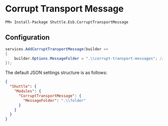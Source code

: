 # Corrupt Transport Message

```
PM> Install-Package Shuttle.Esb.CorruptTransportMessage
```

## Configuration

```c#
services.AddCorruptTransportMessage(builder => 
{
	builder.Options.MessageFolder = ".\\corrupt-transport-messages"; // default
});
```

The default JSON settings structure is as follows:

```json
{
  "Shuttle": {
    "Modules": {
      "CorruptTransportMessage": {
        "MessageFolder": ".\\folder"
      }
    }
  }
}
```